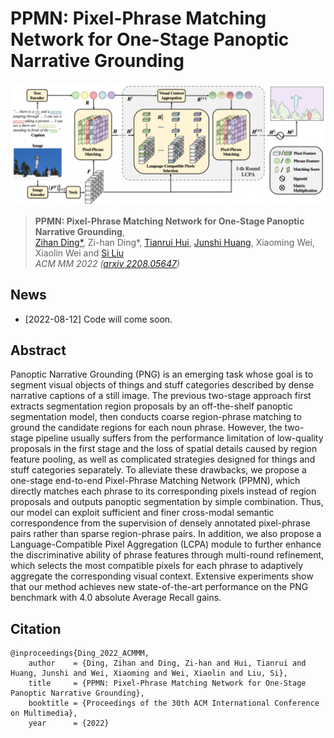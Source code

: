 # PPMN: Pixel-Phrase Matching Network for One-Stage Panoptic Narrative Grounding

![](figures/framework.png)

> **PPMN: Pixel-Phrase Matching Network for One-Stage Panoptic Narrative Grounding**, <br>
> [Zihan Ding*](https://scholar.google.com/citations?user=czvpD10AAAAJ&hl=zh-TW), Zi-han Ding*, [Tianrui Hui](https://scholar.google.com/citations?user=ArjkrTkAAAAJ&hl=zh-TW), [Junshi Huang](https://scholar.google.com.sg/citations?user=FFB6lzQAAAAJ&hl=en), Xiaoming Wei, Xiaolin Wei and [Si Liu](https://scholar.google.com/citations?user=-QtVtNEAAAAJ&hl=en) <br>
> *ACM MM 2022 ([arxiv 2208.05647](https://arxiv.org/abs/2208.05647))*

## News

* [2022-08-12] Code will come soon.

## Abstract

Panoptic Narrative Grounding (PNG) is an emerging task whose goal is to segment visual objects of things and stuff categories described by dense narrative captions of a still image. The previous two-stage approach first extracts segmentation region proposals by an off-the-shelf panoptic segmentation model, then conducts coarse region-phrase matching to ground the candidate regions for each noun phrase. However, the two-stage pipeline usually suffers from the performance limitation of low-quality proposals in the first stage and the loss of spatial details caused by region feature pooling, as well as complicated strategies designed for things and stuff categories separately. To alleviate these drawbacks, we propose a one-stage end-to-end Pixel-Phrase Matching Network (PPMN), which directly matches each phrase to its corresponding pixels instead of region proposals and outputs panoptic segmentation by simple combination. Thus, our model can exploit sufficient and finer cross-modal semantic correspondence from the supervision of densely annotated pixel-phrase pairs rather than sparse region-phrase pairs. In addition, we also propose a Language-Compatible Pixel Aggregation (LCPA) module to further enhance the discriminative ability of phrase features through multi-round refinement, which selects the most compatible pixels for each phrase to adaptively aggregate the corresponding visual context. Extensive experiments show that our method achieves new state-of-the-art performance on the PNG benchmark with 4.0 absolute Average Recall gains.

## Citation

```
@inproceedings{Ding_2022_ACMMM,
    author    = {Ding, Zihan and Ding, Zi-han and Hui, Tianrui and Huang, Junshi and Wei, Xiaoming and Wei, Xiaolin and Liu, Si},
    title     = {PPMN: Pixel-Phrase Matching Network for One-Stage Panoptic Narrative Grounding},
    booktitle = {Proceedings of the 30th ACM International Conference on Multimedia},
    year      = {2022}
```